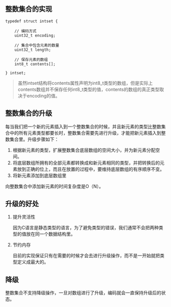 ## 整数集合的实现

    typedef struct intset {
        
		// 编码方式
		uint32_t encoding;

		// 集合中包含元素的数量
  		uint32_t length;

		// 保存元素的数组
		int8_t contents[];
 
    } intset;

> 虽然intset结构将contents属性声明为int8_t类型的数组，但是实际上contents数组并不保存任何int8_t类型的值，contents的数组的真正类型取决于encoding的值。

## 整数集合的升级

每当我们把一个新的元素插入到一个整数集合的时候，并且新元素的类型比整数集合中的所有元素类型都要长时，整数集合需要先进行升级，才能把新元素插入到整数集合里。升级步骤如下：

1. 根据新元素的类型，扩展整数集合底层数组的空间大小，并为新元素分配空间。
2. 将底层数组所拥有的全部元素都转换成和新元素相同的类型，并把转换后的元素放到正确的位上，而且在放置的过程中，要维持底层数组的有序顺序不变。
3. 将新元素添加到底层数组里

向整数集合中添加新元素的时间复杂度是O（N）。

## 升级的好处

1. 提升灵活性
 
	因为C语言是静态类型的语言，为了避免类型的错误，我们通常不会把两种类型的值放在同一个数据结构里。

2. 节约内存

	目前的实现保证只有在需要的时候才会去进行升级操作，而不是一开始就把类型定义成最大的。

## 降级

整数集合不支持降级操作，一旦对数组进行了升级，编码就会一直保持升级后的状态。

